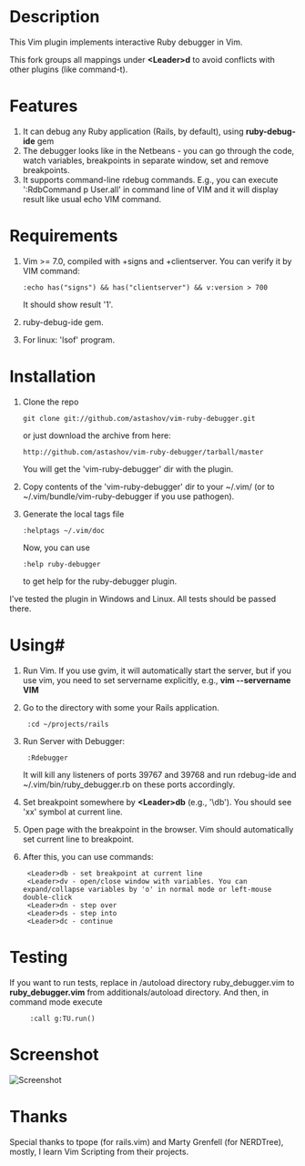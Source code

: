 # Description #

This Vim plugin implements interactive Ruby debugger in Vim.

This fork groups all mappings under **&lt;Leader&gt;d** to avoid conflicts with other plugins (like command-t).

# Features #

1. It can debug any Ruby application (Rails, by default), using **ruby-debug-ide** gem
2. The debugger looks like in the Netbeans - you can go through the code, watch variables, breakpoints in separate window, set and remove breakpoints.
3. It supports command-line rdebug commands. E.g., you can execute ':RdbCommand p User.all' in command line of VIM and it will display result like usual echo VIM command.


# Requirements #

1.  Vim >= 7.0, compiled with +signs and +clientserver. You can verify it by VIM command: 

        :echo has("signs") && has("clientserver") && v:version > 700

    It should show result '1'.

2.  ruby-debug-ide gem.
3.  For linux: 'lsof' program.


# Installation #

1.  Clone the repo

        git clone git://github.com/astashov/vim-ruby-debugger.git

    or just download the archive from here:

        http://github.com/astashov/vim-ruby-debugger/tarball/master

    You will get the 'vim-ruby-debugger' dir with the plugin.

2.  Copy contents of the 'vim-ruby-debugger' dir to your ~/.vim/ (or to ~/.vim/bundle/vim-ruby-debugger if you use pathogen).

3.  Generate the local tags file
	
        :helptags ~/.vim/doc

    Now, you can use

        :help ruby-debugger

    to get help for the ruby-debugger plugin.

I've tested the plugin in Windows and Linux. All tests should be passed there.


# Using#

1.  Run Vim. If you use gvim, it will automatically start the server, but if you use vim, you need to set
    servername explicitly, e.g., **vim --servername VIM**

2.  Go to the directory with some your Rails application.

         :cd ~/projects/rails

3.  Run Server with Debugger:

         :Rdebugger

    It will kill any listeners of ports 39767 and 39768 and run rdebug-ide and ~/.vim/bin/ruby_debugger.rb on these ports accordingly.

3.  Set breakpoint somewhere by **&lt;Leader&gt;db** (e.g., '\db'). You should see 'xx' symbol at current line.

4.  Open page with the breakpoint in the browser. Vim should automatically set current line to breakpoint.

5.  After this, you can use commands:

         <Leader>db - set breakpoint at current line
         <Leader>dv - open/close window with variables. You can expand/collapse variables by 'o' in normal mode or left-mouse double-click
         <Leader>dn - step over
         <Leader>ds - step into
         <Leader>dc - continue


# Testing #

If you want to run tests, replace in /autoload directory ruby_debugger.vim to **ruby_debugger.vim** from additionals/autoload directory.
And then, in command mode execute

         :call g:TU.run()


# Screenshot #

![Screenshot](http://astashov.net/images/vim_ruby_debugger.png)


# Thanks #

Special thanks to tpope (for rails.vim) and Marty Grenfell (for NERDTree), mostly, I learn Vim Scripting from their projects.
